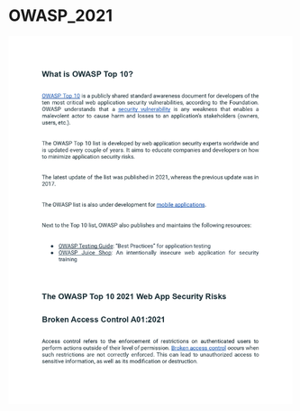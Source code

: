 # OWASP_2021

<img src="https://github.com/rajeevranjancom/OWASP_2021/blob/main/owasp%20top%2010_page-0001.jpg" style="max-width: 100%;" alt="Welcome to my Github Profile" />

